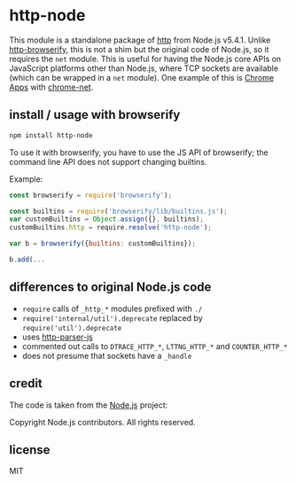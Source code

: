 # http-node
This module is a standalone package of [http](https://nodejs.org/api/http.html) from Node.js v5.4.1.
Unlike [http-browserify](https://github.com/substack/http-browserify), this is not a shim but the original code of Node.js, so it requires the `net` module.
This is useful for having the Node.js core APIs on JavaScript platforms other than Node.js, where TCP sockets are available (which can be wrapped in a `net` module).
One example of this is [Chrome Apps](https://developer.chrome.com/apps/sockets_tcp) with [chrome-net](https://github.com/feross/chrome-net).

## install / usage with browserify

```bash
npm install http-node
```

To use it with browserify, you have to use the JS API of browserify;
the command line API does not support changing builtins.

Example:

```js
const browserify = require('browserify');

const builtins = require('browserify/lib/builtins.js');
var customBuiltins = Object.assign({}, builtins);
customBuiltins.http = require.resolve('http-node');

var b = browserify({builtins: customBuiltins});

b.add(...
```

## differences to original Node.js code

- `require` calls of `_http_*` modules prefixed with `./`
- `require('internal/util').deprecate` replaced by `require('util').deprecate`
- uses [http-parser-js](https://github.com/creationix/http-parser-js)
- commented out calls to `DTRACE_HTTP_*`, `LTTNG_HTTP_*` and `COUNTER_HTTP_*`
- does not presume that sockets have a `_handle`

## credit

The code is taken from the [Node.js](https://nodejs.org) project:

Copyright Node.js contributors. All rights reserved.

## license

MIT
